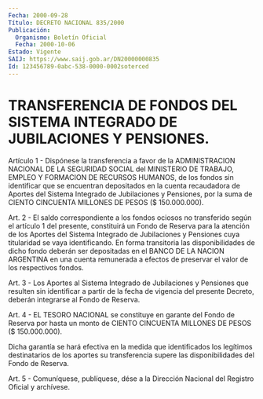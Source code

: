 ```yaml
---
Fecha: 2000-09-28
Título: DECRETO NACIONAL 835/2000
Publicación:
  Organismo: Boletín Oficial
  Fecha: 2000-10-06
Estado: Vigente
SAIJ: https://www.saij.gob.ar/DN20000000835
Id: 123456789-0abc-538-0000-0002soterced
---
```

# TRANSFERENCIA DE FONDOS DEL SISTEMA INTEGRADO DE JUBILACIONES Y PENSIONES.

<a id="1"></a>
Artículo 1 - Dispónese la transferencia a favor de la ADMINISTRACION NACIONAL DE LA SEGURIDAD  SOCIAL  del  MINISTERIO DE TRABAJO, EMPLEO Y FORMACION DE RECURSOS HUMANOS, de los fondos sin identificar que se encuentran depositados en la cuenta recaudadora de Aportes del Sistema Integrado de Jubilaciones y Pensiones,  por la  suma  de  CIENTO  CINCUENTA  MILLONES DE PESOS ($ 150.000.000).

<a id="2"></a>
Art.  2  -  El  saldo  correspondiente  a  los  fondos  ociosos  no transferido según el artículo 1 del presente, constituirá un Fondo de Reserva para la atención de los Aportes del Sistema Integrado de Jubilaciones y Pensiones cuya titularidad se vaya identificando. En forma transitoria las disponibilidades de  dicho fondo deberán ser depositadas  en  el  BANCO  DE LA NACION ARGENTINA  en  una  cuenta remunerada a efectos de preservar  el  valor  de  los  respectivos fondos.

<a id="3"></a>
Art.  3  -  Los  Aportes  al  Sistema  Integrado de Jubilaciones  y Pensiones que resulten sin identificar  a  partir  de  la fecha de vigencia del presente Decreto, deberán integrarse al Fondo de Reserva.

<a id="4"></a>
Art. 4 - EL TESORO NACIONAL se constituye en garante del  Fondo de Reserva por hasta un monto de CIENTO CINCUENTA MILLONES DE PESOS ($ 150.000.000).

Dicha garantía se hará efectiva en la medida que identificados  los legítimos  destinatarios de los aportes su transferencia supere las disponibilidades del Fondo de Reserva.

<a id="5"></a>
Art.  5 - Comuníquese,  publíquese, dése a la Dirección Nacional del Registro Oficial y archívese.